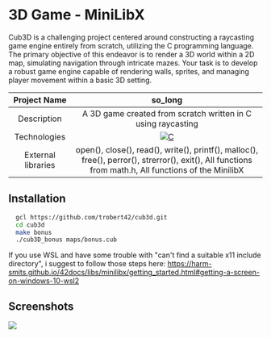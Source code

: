 # 3D Game - MiniLibX

Cub3D is a challenging project centered around constructing a raycasting game engine entirely from scratch, utilizing the C programming language. The primary objective of this endeavor is to render a 3D world within a 2D map, simulating navigation through intricate mazes. Your task is to develop a robust game engine capable of rendering walls, sprites, and managing player movement within a basic 3D setting.

|    Project Name    |                                                                       so_long                                                                       |
| :----------------: | :-------------------------------------------------------------------------------------------------------------------------------------------------: |
|    Description     |                                             A 3D game created from scratch written in C using raycasting                                            |
|    Technologies    | <a href="#"><img alt="C" src="https://custom-icon-badges.demolab.com/badge/C-03599C.svg?logo=c-in-hexagon&logoColor=white&style=for-the-badge"></a> |
| External libraries |     open(), close(), read(), write(), printf(), malloc(), free(), perror(), strerror(), exit(), All functions from math.h, All functions of the MinilibX      |

## Installation

```bash
  gcl https://github.com/trobert42/cub3d.git
  cd cub3d
  make bonus
  ./cub3D_bonus maps/bonus.cub
```

If you use WSL and have some trouble with "can't find a suitable x11 include directory", i suggest to follow those steps here: https://harm-smits.github.io/42docs/libs/minilibx/getting_started.html#getting-a-screen-on-windows-10-wsl2

## Screenshots

![](https://github.com/trobert42/cub3d/blob/main/cub3d_bonus_clip.gif)
